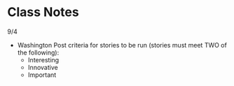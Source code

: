 # Class Notes

9/4

* Washington Post criteria for stories to be run (stories must meet TWO of the following):
  * Interesting
  * Innovative
  * Important
